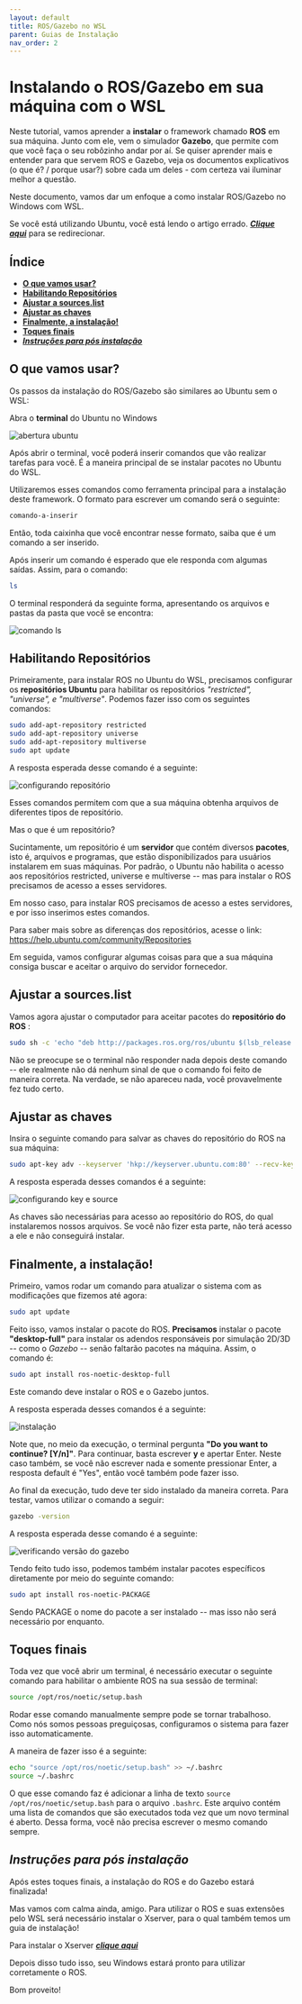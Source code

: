 ```yaml
---
layout: default
title: ROS/Gazebo no WSL
parent: Guias de Instalação
nav_order: 2
---
```



# **Instalando o ROS/Gazebo em sua máquina com o WSL**

Neste tutorial, vamos aprender a **instalar** o framework chamado **ROS** em sua máquina. Junto com ele, vem o simulador **Gazebo**, que permite com que você faça o seu robôzinho andar por aí.
Se quiser aprender mais e entender para que servem ROS e Gazebo, veja os documentos explicativos (o que é? / porque usar?) sobre cada um deles - com certeza vai iluminar melhor a questão.

Neste documento, vamos dar um enfoque a como instalar ROS/Gazebo no Windows com WSL.

Se você está utilizando Ubuntu, você está lendo o artigo errado. ***[Clique aqui](../InstalationGuides/ROSGazeboUbuntu.md)*** para se redirecionar.

## **Índice**<!-- omit in toc -->

- [**O que vamos usar?**](#o-que-vamos-usar)
- [**Habilitando Repositórios**](#habilitando-repositórios)
- [**Ajustar a sources.list**](#ajustar-a-sourceslist)
- [**Ajustar as chaves**](#ajustar-as-chaves)
- [**Finalmente, a instalação!**](#finalmente-a-instalação)
- [**Toques finais**](#toques-finais)
- [***Instruções para pós instalação***](#instruções-para-pós-instalação)


## **O que vamos usar?**

Os passos da instalação do ROS/Gazebo são similares ao Ubuntu sem o WSL:

Abra o **terminal** do Ubuntu no Windows

![abertura ubuntu](../assets/gif/ROSGazebo/WSL/0_opening_ubuntu.gif)

Após abrir o terminal, você poderá inserir comandos que vão realizar tarefas para você. É a maneira principal de se instalar pacotes no Ubuntu do WSL.

Utilizaremos esses comandos como ferramenta principal para a instalação deste framework.
O formato para escrever um comando será o seguinte:
```bash
comando-a-inserir
```
Então, toda caixinha que você encontrar nesse formato, saiba que é um comando a ser inserido.

Após inserir um comando é esperado que ele responda com algumas saídas. Assim, para o comando:

```bash
ls
```
O terminal responderá da seguinte forma, apresentando os arquivos e pastas da pasta que você se encontra:

![comando ls](../assets/gif/ROSGazebo/WSL/command_ls.gif)

## **Habilitando Repositórios**

Primeiramente, para instalar ROS no Ubuntu do WSL, precisamos configurar os **repositórios Ubuntu** para habilitar os repositórios *"restricted", "universe", e "multiverse"*. Podemos fazer isso com os seguintes comandos:

``` bash
sudo add-apt-repository restricted
sudo add-apt-repository universe
sudo add-apt-repository multiverse
sudo apt update
```
A resposta esperada desse comando é a seguinte:

![configurando repositório](../assets/gif/ROSGazebo/WSL/1_repositories.gif)

Esses comandos permitem com que a sua máquina obtenha arquivos de diferentes tipos de repositório.

Mas o que é um repositório?

Sucintamente, um repositório é um **servidor** que contém diversos **pacotes**, isto é, arquivos e programas, que estão disponibilizados para usuários instalarem em suas máquinas. Por padrão, o Ubuntu não habilita o acesso aos repositórios restricted, universe e multiverse -- mas para instalar o ROS precisamos de acesso a esses servidores.

Em nosso caso, para instalar ROS precisamos de acesso a estes servidores, e por isso inserimos estes comandos.

Para saber mais sobre as diferenças dos repositórios, acesse o link:
<https://help.ubuntu.com/community/Repositories>

Em seguida, vamos configurar algumas coisas para que a sua máquina consiga buscar e aceitar o arquivo do servidor fornecedor.

## **Ajustar a sources.list**

Vamos agora ajustar o computador para aceitar pacotes do **repositório do ROS** :

```bash
sudo sh -c 'echo "deb http://packages.ros.org/ros/ubuntu $(lsb_release -sc) main" > /etc/apt/sources.list.d/ros-latest.list'
```
Não se preocupe se o terminal não responder nada depois deste comando -- ele realmente não dá nenhum sinal de que o comando foi feito de maneira correta. Na verdade, se não apareceu nada, você provavelmente fez tudo certo.

## **Ajustar as chaves**

Insira o seguinte comando para salvar as chaves do repositório do ROS na sua máquina:

```bash
sudo apt-key adv --keyserver 'hkp://keyserver.ubuntu.com:80' --recv-key C1CF6E31E6BADE8868B172B4F42ED6FBAB17C654
```

A resposta esperada desses comandos é a seguinte:

![configurando key e source](../assets/gif/ROSGazebo/WSL/2_source_key.gif)

As chaves são necessárias para acesso ao repositório do ROS, do qual instalaremos nossos arquivos. Se você não fizer esta parte, não terá acesso a ele e não conseguirá instalar.

## **Finalmente, a instalação!**

Primeiro, vamos rodar um comando para atualizar o sistema com as modificações que fizemos até agora:

```bash
sudo apt update
```
Feito isso, vamos instalar o pacote do ROS. **Precisamos** instalar o pacote **"desktop-full"** para instalar os adendos responsáveis por simulação 2D/3D -- como o *Gazebo* -- senão faltarão pacotes na máquina. Assim, o comando é:

```bash
sudo apt install ros-noetic-desktop-full
```

Este comando deve instalar o ROS e o Gazebo juntos.

A resposta esperada desses comandos é a seguinte:

![instalação](../assets/gif/ROSGazebo/WSL/3_instalation.gif)

Note que, no meio da execução, o terminal pergunta **"Do you want to continue? [Y/n]"**.
Para continuar, basta escrever **y** e apertar Enter.
Neste caso também, se você não escrever nada e somente pressionar Enter, a resposta default é "Yes", então você também pode fazer isso.

Ao final da execução, tudo deve ter sido instalado da maneira correta. Para testar, vamos utilizar o comando a seguir:

```bash
gazebo -version
```

A resposta esperada desse comando é a seguinte:

![verificando versão do gazebo](../assets/gif/ROSGazebo/WSL/gazebo_version.gif)

Tendo feito tudo isso, podemos também instalar pacotes específicos diretamente por meio do seguinte comando:
```bash
sudo apt install ros-noetic-PACKAGE
```
Sendo PACKAGE o nome do pacote a ser instalado -- mas isso não será necessário por enquanto.


## **Toques finais**

Toda vez que você abrir um terminal, é necessário executar o seguinte comando para habilitar o ambiente ROS na sua sessão de terminal:

```bash
source /opt/ros/noetic/setup.bash
```

Rodar esse comando manualmente sempre pode se tornar trabalhoso. Como nós somos pessoas preguiçosas, configuramos o sistema para fazer isso automaticamente.

A maneira de fazer isso é a seguinte:

```bash
echo "source /opt/ros/noetic/setup.bash" >> ~/.bashrc
source ~/.bashrc
```

O que esse comando faz é adicionar a linha de texto `source /opt/ros/noetic/setup.bash` para o arquivo `.bashrc`. Este arquivo contém uma lista de comandos que são executados toda vez que um novo terminal é aberto. Dessa forma, você não precisa escrever o mesmo comando sempre.

## ***Instruções para pós instalação***

Após estes toques finais, a instalação do ROS e do Gazebo estará finalizada!

Mas vamos com calma ainda, amigo. Para utilizar o ROS e suas extensões pelo WSL será necessário instalar o Xserver, para o qual também temos um guia de instalação!

Para instalar o Xserver  ***[clique aqui](../InstalationGuides/XServer.md)***

Depois disso tudo isso, seu Windows estará pronto para utilizar corretamente o ROS.

Bom proveito!
